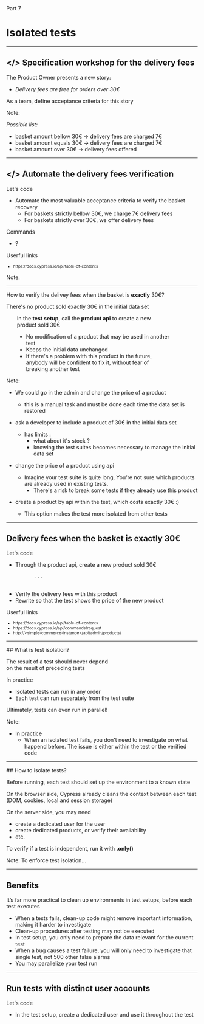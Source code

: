 
<!-- .slide: id="good-tests" class="slide--part-title slide--vcenter" -->

<div class="part-title">
  <span class="text-level-4">Part 7</span>
  <h1>Isolated tests</h1>
</div>

---



## &lt;/> Specification workshop for the delivery fees
<!-- .element: data-toc-label="</> Verify the delivery fees" class="text-size-heading-3"-->

<div class="exercice">
  <p>The Product Owner presents a new story:
  <ul>
    <li class="text-level-4"><i>Delivery fees are free for orders over 30€</i>
  </ul>
  <p class="mt-125">As a team, define acceptance criteria for this story
</div>

Note:

_Possible list:_
- basket amount bellow 30€ -> delivery fees are charged 7€
- basket amount equals 30€ -> delivery fees are charged 7€
- basket amount over 30€   -> delivery fees offered


---

## </> Automate the delivery fees verification
<!-- .element: data-toc-exclude class="text-size-heading-3" -->

<div class="exercice mt-150">
  <p>Let's code
  <ul>
    <li>Automate the most valuable acceptance criteria to verify the basket recovery
    <ul>
      <li>For baskets strictly bellow 30€, we charge 7€ delivery fees
      <li>For baskets strictly over 30€, we offer delivery fees
    </ul>
  </ul>
  <p>Commands
  <ul>
    <li>?
  </ul>
  <p>Userful links
  <ul style="font-size:75%">
    <li class="url-link">https://docs.cypress.io/api/table-of-contents
  </ul>
</div>

Note:


---

<!-- .slide: class="text-level-2" -->

<div class="flex-row flex-row--center mt-300" >
  <div class="bubble bubble-bottom-left">
    <i class="emo emo-36 emoji-face_with_monocle"></i>
    <div class="bubble__text">
    <p>How to verify the delivey fees when the basket is <strong>exactly</strong> 30€?
    <p>There's no product sold exactly 30€ in the initial data set
    </div>
  </div>
</div>


<div class="mt-400 flex-row flex-row--center fragment">

<div style="width:80%; padding-left:2em;">

<p>In the <strong>test setup</strong>, call the <strong>product api</strong> to create a new product sold 30€

<ul class="no-bullets mt-0">
  <li class="mt-50"><i class="emo emoji-thumbup"></i>No modification of a product that may be used in another test
  <li class="mt-50"><i class="emo emoji-thumbup"></i>Keeps the initial data unchanged
  <li class="mt-50"><i class="emo emoji-thumbup"></i>If there's a problem with this product in the future, anybody will be confident to fix it, without fear of breaking another test
</ul>

</div>

</div>

Note:

- We could go in the admin and change the price of a product
  - this is a manual task and must be done each time the data set is restored
- ask a developer to include a product of 30€ in the initial data set
  - has limits :
    - what about it's stock ?
    - knowing the test suites becomes necessary to manage the initial data set
- change the price of a product using api
  
  - Imagine your test suite is quite long,
You're not sure which products are already used in existing tests.
    - There's a risk to break some tests if they already use this product

- create a product by api within the test, which costs exactly 30€ :)
  - This option makes the test more isolated from other tests


---

## Delivery fees when the basket is exactly 30€
<!-- .element: data-tags="practice" class="text-size-heading-3" data-toc-label="...when the basket is exactly 30€" -->

<div class="exercice">
  <p>Let's code
  <ul>
    <li>Through the product api, create a new product sold 30€
    <pre class="mt-50">
      <code>...</code>
    </pre>
    <li>Verify the delivery fees with this product
    <li>Rewrite so that the test shows the price of the new product
  </ul> 
  <p>Userful links
  <ul style="font-size:75%">
    <li class="url-link">https://docs.cypress.io/api/table-of-contents
    <li class="url-link">https://docs.cypress.io/api/commands/request
    <li class="url-link">http://&lt;simple-commerce-instance&gt;/api/admin/products/
  </ul>
</div>

---

## What is test isolation?

<div class="fragment mt-300">

<div class="fragment custom highlight-bold text-center">
  <p >The result of a test should never depend 
  <br>on the result of preceding tests
</p>
</div>

</div>

<div class="fragment mt-300">
  <p> In practice
  <ul>
    <li>Isolated tests can run in any order
    <li>Each test can run separately from the test suite
  </ul>
</div>

<p class="fragment mt-200">Ultimately, tests can even run in parallel!

Note:
- In practice
  - When an isolated test fails, you don't need to investigate on what happend before.
The issue is either within the test or the verified code

---

## How to isolate tests?

Before running, each test should set up the environment to a known state

On the browser side, Cypress already cleans the context between each test  (DOM, cookies, local and session storage)

On the server side, you may need
 - create a dedicated user for the user
 - create dedicated products, or verify their availability
 - etc.

To verify if a test is independent, run it with <strong>.only()</strong>

Note:
To enforce test isolation...

---

## Benefits

<p class="mt-200">It’s far more practical to clean up environments in test setups, before each test executes
<ul>
  <li>When a tests fails, clean-up code might remove important information, making it harder to investigate
  <li>Clean-up procedures after testing may not be executed
  <li>In test setup, you only need to prepare the data relevant for the current test
  <li>When a bug causes a test failure, you will only need to investigate that single test, not 500 other false alarms
  <li>You may parallelize your test run
</ul>


---

## Run tests with distinct user accounts
<!-- .element: data-tags="practice, optional" class="text-size-heading-3" -->

<div class="exercice">
  <p class="">Let's code
  <ul>
    <li>In the test setup, create a dedicated user and use it throughout the test
  </ul>
</div>


